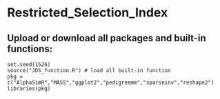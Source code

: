 # Restricted_Selection_Index


## Upload or download all packages and built-in functions:

```{r, echo=TRUE}
set.seed(1526)
source("JDS_function.R") # load all built-in function
pkg = c("AlphaSimR","MASS","ggplot2","pedigreemm","sparseinv","reshape2")
libraries(pkg)
```

